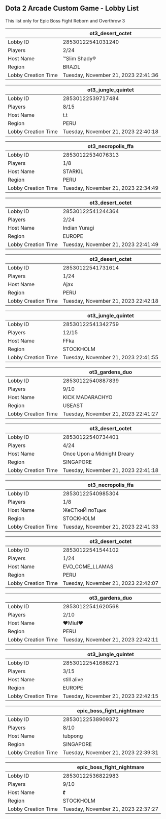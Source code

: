 ## Dota 2 Arcade Custom Game - Lobby List

This list only for Epic Boss Fight Reborn and Overthrow 3

|  | ot3_desert_octet |
| ------ | ------ |
| Lobby ID | 28530122541031240 |
| Players | 2/24 |
| Host Name | ™Slim Shady® |
| Region | BRAZIL |
| Lobby Creation Time | Tuesday, November 21, 2023 22:41:36 |


|  | ot3_jungle_quintet |
| ------ | ------ |
| Lobby ID | 28530122539717484 |
| Players | 8/15 |
| Host Name | t.t |
| Region | PERU |
| Lobby Creation Time | Tuesday, November 21, 2023 22:40:18 |


|  | ot3_necropolis_ffa |
| ------ | ------ |
| Lobby ID | 28530122534076313 |
| Players | 1/8 |
| Host Name | STARKIL |
| Region | PERU |
| Lobby Creation Time | Tuesday, November 21, 2023 22:34:49 |


|  | ot3_desert_octet |
| ------ | ------ |
| Lobby ID | 28530122541244364 |
| Players | 2/24 |
| Host Name | Indian Yuragi |
| Region | EUROPE |
| Lobby Creation Time | Tuesday, November 21, 2023 22:41:49 |


|  | ot3_desert_octet |
| ------ | ------ |
| Lobby ID | 28530122541731614 |
| Players | 1/24 |
| Host Name | Ajax |
| Region | PERU |
| Lobby Creation Time | Tuesday, November 21, 2023 22:42:18 |


|  | ot3_jungle_quintet |
| ------ | ------ |
| Lobby ID | 28530122541342759 |
| Players | 12/15 |
| Host Name | FFka |
| Region | STOCKHOLM |
| Lobby Creation Time | Tuesday, November 21, 2023 22:41:55 |


|  | ot3_gardens_duo |
| ------ | ------ |
| Lobby ID | 28530122540887839 |
| Players | 9/10 |
| Host Name | KICK MADARACHYO |
| Region | USEAST |
| Lobby Creation Time | Tuesday, November 21, 2023 22:41:27 |


|  | ot3_desert_octet |
| ------ | ------ |
| Lobby ID | 28530122540734401 |
| Players | 4/24 |
| Host Name | Once Upon a Midnight Dreary |
| Region | SINGAPORE |
| Lobby Creation Time | Tuesday, November 21, 2023 22:41:18 |


|  | ot3_necropolis_ffa |
| ------ | ------ |
| Lobby ID | 28530122540985304 |
| Players | 1/8 |
| Host Name | ЖеСТкиЙ поТцык |
| Region | STOCKHOLM |
| Lobby Creation Time | Tuesday, November 21, 2023 22:41:33 |


|  | ot3_desert_octet |
| ------ | ------ |
| Lobby ID | 28530122541544102 |
| Players | 1/24 |
| Host Name | EVO_COME_LLAMAS |
| Region | PERU |
| Lobby Creation Time | Tuesday, November 21, 2023 22:42:07 |


|  | ot3_gardens_duo |
| ------ | ------ |
| Lobby ID | 28530122541620568 |
| Players | 2/10 |
| Host Name | ♥Miul♥ |
| Region | PERU |
| Lobby Creation Time | Tuesday, November 21, 2023 22:42:11 |


|  | ot3_jungle_quintet |
| ------ | ------ |
| Lobby ID | 28530122541686271 |
| Players | 3/15 |
| Host Name | still alive |
| Region | EUROPE |
| Lobby Creation Time | Tuesday, November 21, 2023 22:42:15 |


|  | epic_boss_fight_nightmare |
| ------ | ------ |
| Lobby ID | 28530122538909372 |
| Players | 8/10 |
| Host Name | tubpong |
| Region | SINGAPORE |
| Lobby Creation Time | Tuesday, November 21, 2023 22:39:31 |


|  | epic_boss_fight_nightmare |
| ------ | ------ |
| Lobby ID | 28530122536822983 |
| Players | 9/10 |
| Host Name | 𝙩 |
| Region | STOCKHOLM |
| Lobby Creation Time | Tuesday, November 21, 2023 22:37:27 |


